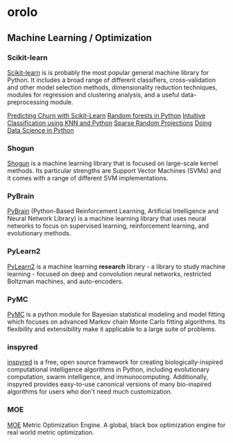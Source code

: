 orolo
=====

## Machine Learning / Optimization

### Scikit-learn
[Scikit-learn](http://scikit-learn.org/stable/)
is is probably the most popular general machine library for Python.
It includes a broad range of different classifiers, cross-validation and other
model selection methods, dimensionality reduction techniques, modules for
regression and clustering analysis, and a useful data-preprocessing module.

[Predicting Churn with Scikit-Learn](http://blog.yhathq.com/posts/predicting-customer-churn-with-sklearn.html)
[Random forests in Python](http://blog.yhathq.com/posts/random-forests-in-python.html)
[Intuitive Classification using KNN and Python](http://blog.yhathq.com/posts/classification-using-knn-and-python.html)
[Sparse Random Projections](http://blog.yhathq.com/posts/sparse-random-projections.html)
[Doing Data Science in Python](http://blog.yhathq.com/posts/data-science-in-python-tutorial.html)

### Shogun
[Shogun](https://github.com/shogun-toolbox/shogun)
is a machine learning library that is focused on large-scale kernel
methods. Its particular strengths are Support Vector Machines (SVMs) and it
comes with a range of different SVM implementations.

### PyBrain
[PyBrain](http://pybrain.org)
(Python-Based Reinforcement Learning, Artificial Intelligence and
Neural Network Library) is a machine learning library that uses neural networks
to focus on supervised learning, reinforcement learning, and evolutionary methods.

### PyLearn2
[PyLearn2](https://github.com/lisa-lab/pylearn2)
is a machine learning **research** library - a library to study machine
learning - focused on deep and convolution neural networks, restricted Boltzman
machines, and auto-encoders.

### PyMC
[PyMC](https://github.com/pymc-devs/pymc)
is a python module for Bayesian statistical modeling and model fitting
which focuses on advanced Markov chain Monte Carlo fitting algorithms. Its
flexibility and extensibility make it applicable to a large suite of problems.

### inspyred
[inspyred](https://github.com/aarongarrett/inspyred)
is a free, open source framework for creating biologically-inspired
computational intelligence algorithms in Python, including evolutionary
computation, swarm intelligence, and immunocomputing. Additionally, inspyred
provides easy-to-use canonical versions of many bio-inspired algorithms for
users who don't need much customization.

### MOE
[MOE](https://github.com/Yelp/MOE)
Metric Optimization Engine. A global, black box optimization engine for real
world metric optimization.